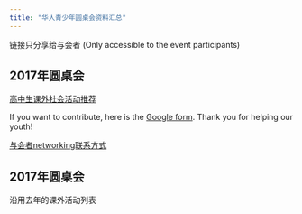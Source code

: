 ```yaml
---
title: "华人青少年圆桌会资料汇总"
---
```


链接只分享给与会者 (Only accessible to the event participants)

## 2017年圆桌会

[高中生课外社会活动推荐](https://goo.gl/2d2Kri)

If you want to contribute, here is the [Google form](https://goo.gl/5HpKVU). Thank you for helping our youth!

[与会者networking联系方式](https://goo.gl/B4Z3gX)

## 2017年圆桌会

沿用去年的课外活动列表
